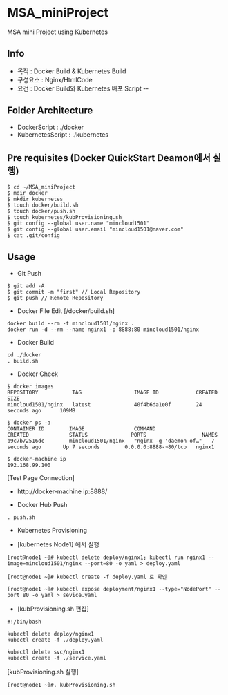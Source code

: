 # MSA_miniProject
MSA mini Project using Kubernetes

## Info
- 목적 : Docker Build & Kubernetes Build
- 구성요소 : Nginx/HtmlCode
- 요건 : Docker Build와 Kubernetes 배포 Script
--

## Folder Architecture
* DockerScript : ./docker
* KubernetesScript : ./kubernetes


## Pre requisites (Docker QuickStart Deamon에서 실행)
```
$ cd ~/MSA_miniProject
$ mdir docker
$ mkdir kubernetes
$ touch docker/build.sh
$ touch docker/push.sh
$ touch kubernetes/kubProvisioning.sh
$ git config --global user.name "mincloud1501"
$ git config --global user.email "mincloud1501@naver.com"
$ cat .git/config
```

## Usage
* Git Push
```
$ git add -A
$ git commit -m "first"	// Local Repository
$ git push // Remote Repository
```

* Docker File Edit [/docker/build.sh]
```
docker build --rm -t mincloud1501/nginx .
docker run -d --rm --name nginx1 -p 8888:80 mincloud1501/nginx
```
* Docker Build
```
cd ./docker
. build.sh
```
* Docker Check
```
$ docker images
REPOSITORY           TAG                 IMAGE ID            CREATED             SIZE
mincloud1501/nginx   latest              40f4b6da1e0f        24 seconds ago      109MB

$ docker ps -a
CONTAINER ID        IMAGE                COMMAND                  CREATED             STATUS              PORTS                  NAMES
b9c7b72516dc        mincloud1501/nginx   "nginx -g 'daemon of…"   7 seconds ago       Up 7 seconds        0.0.0.0:8888->80/tcp   nginx1

$ docker-machine ip
192.168.99.100
```

[Test Page Connection]
* http://docker-machine ip:8888/

* Docker Hub Push
```
. push.sh
```

* Kubernetes Provisioning

- [kubernetes Node1] 에서 실행
```
[root@node1 ~]# kubectl delete deploy/nginx1; kubectl run nginx1 --image=mincloud1501/nginx --port=80 -o yaml > deploy.yaml

[root@node1 ~]# kubectl create -f deploy.yaml 로 확인
```

```
[root@node1 ~]# kubectl expose deployment/nginx1 --type="NodePort" --port 80 -o yaml > sevice.yaml
```

- [kubProvisioning.sh 편집]
```
#!/bin/bash

kubectl delete deploy/nginx1
kubectl create -f ./deploy.yaml

kubectl delete svc/nginx1
kubectl create -f ./service.yaml
```

[kubProvisioning.sh 실행]
```
[root@node1 ~]#. kubProvisioning.sh
```